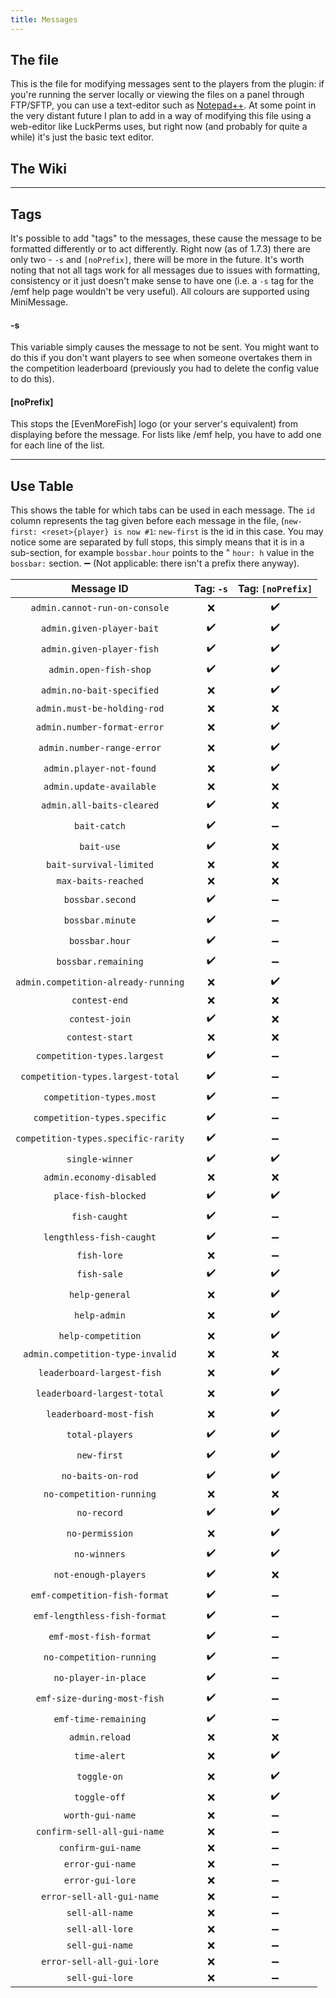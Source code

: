 ```yaml
---
title: Messages
---
```


## The file

This is the file for modifying messages sent to the players from the plugin: if you're running the server locally or
viewing the files on a panel through FTP/SFTP, you can use a text-editor such
as [Notepad++](https://notepad-plus-plus.org/). At some point in the very distant future I plan to add in a way of
modifying this file using a web-editor like LuckPerms uses, but right now (and probably for quite a while) it's just the
basic text editor.

## The Wiki

***

## Tags

It's possible to add "tags" to the messages, these cause the message to be formatted differently or to act differently.
Right now (as of 1.7.3) there are only two - `-s` and `[noPrefix]`, there will be more in the future. It's worth noting
that not all tags work for all messages due to issues with formatting, consistency or it just doesn't make sense to have
one (i.e. a `-s` tag for the /emf help page wouldn't be very useful). All colours are supported using MiniMessage.

#### -s

This variable simply causes the message to not be sent. You might want to do this if you don't want players to see when
someone overtakes them in the competition leaderboard (previously you had to delete the config value to do this).

#### [noPrefix]

This stops the [EvenMoreFish] logo (or your server's equivalent) from displaying before the message. For lists like /emf
help, you have to add one for each line of the list.

***

## Use Table

This shows the table for which tabs can be used in each message. The `id` column represents the tag given before each
message in the file, (`new-first: <reset>{player} is now #1`: `new-first` is the id in this case. You may notice some
are separated by full stops, this simply means that it is in a sub-section, for example `bossbar.hour` points to the "
`hour: h` value in the `bossbar:` section.
➖ (Not applicable: there isn't a prefix there anyway).

|             Message ID              | Tag: `-s` | Tag: `[noPrefix]` |
|:-----------------------------------:|:---------:|:-----------------:|
|    `admin.cannot-run-on-console`    |     ❌     |        ✔️         |
|      `admin.given-player-bait`      |    ✔️     |        ✔️         |
|      `admin.given-player-fish`      |    ✔️     |        ✔️         |
|       `admin.open-fish-shop`        |    ✔️     |        ✔️         |
|      `admin.no-bait-specified`      |     ❌     |        ✔️         |
|     `admin.must-be-holding-rod`     |     ❌     |         ❌         |
|     `admin.number-format-error`     |     ❌     |        ✔️         |
|     `admin.number-range-error`      |     ❌     |        ✔️         |
|      `admin.player-not-found`       |     ❌     |        ✔️         |
|      `admin.update-available`       |     ❌     |         ❌         |
|      `admin.all-baits-cleared`      |    ✔️     |         ❌         |
|            `bait-catch`             |    ✔️     |         ➖         |
|             `bait-use`              |    ✔️     |         ❌         |
|       `bait-survival-limited`       |     ❌     |         ❌         |
|         `max-baits-reached`         |     ❌     |         ❌         |
|          `bossbar.second`           |    ✔️     |         ➖         |
|          `bossbar.minute`           |    ✔️     |         ➖         |
|           `bossbar.hour`            |    ✔️     |         ➖         |
|         `bossbar.remaining`         |    ✔️     |         ➖         |
| `admin.competition-already-running` |     ❌     |        ✔️         |
|            `contest-end`            |     ❌     |         ❌         |
|           `contest-join`            |    ✔️     |         ❌         |
|           `contest-start`           |     ❌     |         ❌         |
|     `competition-types.largest`     |    ✔️     |         ➖         |
|  `competition-types.largest-total`  |    ✔️     |         ➖         |
|      `competition-types.most`       |    ✔️     |         ➖         |
|    `competition-types.specific`     |    ✔️     |         ➖         |
| `competition-types.specific-rarity` |    ✔️     |         ➖         |
|           `single-winner`           |    ✔️     |        ✔️         |
|      `admin.economy-disabled`       |     ❌     |         ❌         |
|        `place-fish-blocked`         |    ✔️     |        ✔️         |
|            `fish-caught`            |    ✔️     |         ➖         |
|      `lengthless-fish-caught`       |    ✔️     |         ➖         |
|             `fish-lore`             |     ❌     |         ➖         |
|             `fish-sale`             |    ✔️     |        ✔️         |
|           `help-general`            |     ❌     |        ✔️         |
|            `help-admin`             |     ❌     |        ✔️         |
|         `help-competition`          |     ❌     |        ✔️         |
|  `admin.competition-type-invalid`   |     ❌     |         ❌         |
|     `leaderboard-largest-fish`      |     ❌     |        ✔️         |
|     `leaderboard-largest-total`     |     ❌     |        ✔️         |
|       `leaderboard-most-fish`       |     ❌     |        ✔️         |
|           `total-players`           |    ✔️     |        ✔️         |
|             `new-first`             |    ✔️     |        ✔️         |
|          `no-baits-on-rod`          |    ✔️     |        ✔️         |
|      `no-competition-running`       |     ❌     |         ❌         |
|             `no-record`             |    ✔️     |        ✔️         |
|           `no-permission`           |     ❌     |        ✔️         |
|            `no-winners`             |    ✔️     |        ✔️         |
|        `not-enough-players`         |    ✔️     |         ❌         |
|    `emf-competition-fish-format`    |    ✔️     |         ➖         |
|    `emf-lengthless-fish-format`     |    ✔️     |         ➖         |
|       `emf-most-fish-format`        |    ✔️     |         ➖         |
|      `no-competition-running`       |    ✔️     |         ➖         |
|        `no-player-in-place`         |    ✔️     |         ➖         |
|     `emf-size-during-most-fish`     |    ✔️     |         ➖         |
|        `emf-time-remaining`         |    ✔️     |         ➖         |
|           `admin.reload`            |     ❌     |         ❌         |
|            `time-alert`             |     ❌     |        ✔️         |
|             `toggle-on`             |     ❌     |        ✔️         |
|            `toggle-off`             |     ❌     |        ✔️         |
|          `worth-gui-name`           |     ❌     |         ➖         |
|     `confirm-sell-all-gui-name`     |     ❌     |         ➖         |
|         `confirm-gui-name`          |     ❌     |         ➖         |
|          `error-gui-name`           |     ❌     |         ➖         |
|          `error-gui-lore`           |     ❌     |         ➖         |
|      `error-sell-all-gui-name`      |     ❌     |         ➖         |
|           `sell-all-name`           |     ❌     |         ➖         |
|           `sell-all-lore`           |     ❌     |         ➖         |
|           `sell-gui-name`           |     ❌     |         ➖         |
|      `error-sell-all-gui-lore`      |     ❌     |         ➖         |
|           `sell-gui-lore`           |     ❌     |         ➖         |
